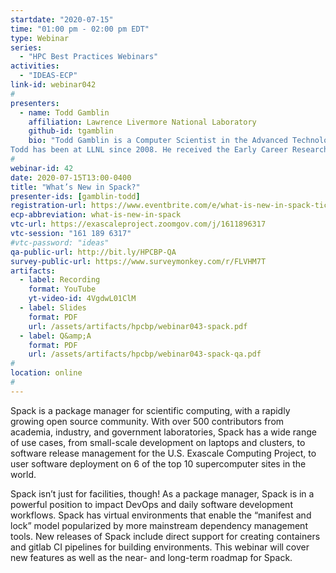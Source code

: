 ```yaml
---
startdate: "2020-07-15"
time: "01:00 pm - 02:00 pm EDT"
type: Webinar
series:
  - "HPC Best Practices Webinars"
activities:
  - "IDEAS-ECP"
link-id: webinar042
#
presenters:
  - name: Todd Gamblin
    affiliation: Lawrence Livermore National Laboratory
    github-id: tgamblin
    bio: "Todd Gamblin is a Computer Scientist in the Advanced Technology Office in Livermore Computing at Lawrence Livermore National Laboratory. His research focuses on scalable tools for measuring, analyzing, and visualizing parallel performance data. In addition to his research, Todd leads LLNL’s DevRAMP (Reproducibility, Analysis, Monitoring, and Performance) team and the Software Packaging Technologies project in the U.S. Exascale Computing Project. He created Spack, a popular open source HPC package management tool with a community of over 500 contributors.
Todd has been at LLNL since 2008. He received the Early Career Research Award from the U.S. Department of Energy in 2014. He received Ph.D. and M.S. degrees in Computer Science from the University of North Carolina at Chapel Hill in 2009 and 2005, and his B.A. in Computer Science and Japanese from Williams College in 2002."
#
webinar-id: 42
date: 2020-07-15T13:00-0400
title: "What’s New in Spack?"
presenter-ids: [gamblin-todd]
registration-url: https://www.eventbrite.com/e/what-is-new-in-spack-tickets-108772748218
ecp-abbreviation: what-is-new-in-spack
vtc-url: https://exascaleproject.zoomgov.com/j/1611896317 
vtc-session: "161 189 6317"
#vtc-password: "ideas"
qa-public-url: http://bit.ly/HPCBP-QA
survey-public-url: https://www.surveymonkey.com/r/FLVHM7T
artifacts:
  - label: Recording
    format: YouTube
    yt-video-id: 4VgdwL01ClM
  - label: Slides
    format: PDF
    url: /assets/artifacts/hpcbp/webinar043-spack.pdf
  - label: Q&amp;A
    format: PDF
    url: /assets/artifacts/hpcbp/webinar043-spack-qa.pdf
#
location: online
#
---
```

Spack is a package manager for scientific computing, with a rapidly growing open source community. With over 500 contributors from academia, industry, and government laboratories, Spack has a wide range of use cases, from small-scale development on laptops and clusters, to software release management for the U.S. Exascale Computing Project, to user software deployment on 6 of the top 10 supercomputer sites in the world.

Spack isn’t just for facilities, though! As a package manager, Spack is in a powerful position to impact DevOps and daily software development workflows. Spack has virtual environments that enable the “manifest and lock” model popularized by more mainstream dependency management tools. New releases of Spack include direct support for creating containers and gitlab CI pipelines for building environments. This webinar will cover new features as well as the near- and long-term roadmap for Spack.
